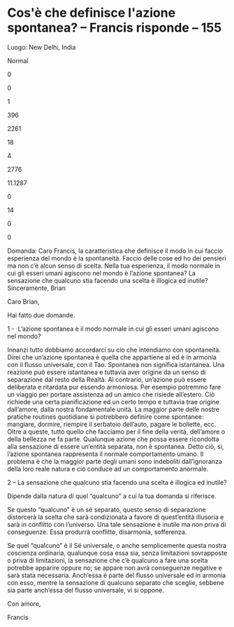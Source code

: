# Cos'è che definisce l'azione spontanea? – Francis risponde – 155

Luogo: New Delhi, India 

Normal

0

0

1

396

2261

18

4

2776

11.1287

0

14

0

0

Domanda: Caro Francis, la caratteristica che definisce il modo in cui faccio esperienza del mondo è la spontaneità. Faccio delle cose ed ho dei pensieri ma non c’è alcun senso di scelta. Nella tua esperienza, il modo normale in cui gli esseri umani agiscono nel mondo è l’azione spontanea? La sensazione che qualcuno stia facendo una scelta è illogica ed inutile? Sinceramente, Brian

Caro Brian,

Hai fatto due domande.

1 -  L’azione spontanea è il modo normale in cui gli esseri umani agiscono nel mondo?

Innanzi tutto dobbiamo accordarci su cio che intendiamo con spontaneità. Direi che un’azione spontanea è quella che appartiene al ed è in armonia con il flusso universale, con il Tao. Spontanea non significa istantanea. Una reazione può essere istantanea e tuttavia aver origine da un senso di separazione dal resto della Realtà. Al contrario, un’azione può essere deliberata e ritardata pur essendo armoniosa. Per esempio potremmo fare un viaggio per portare assistenza ad un amico che risiede all’estero. Ciò richiede una certa pianificazione ed un certo tempo e tuttavia trae origine dall’amore, dalla nostra fondamentale unità. La maggior parte delle nostre pratiche routines quotidiane si potrebbero definire come spontanee: mangiare, dormire, riempire il serbatoio dell’auto, pagare le bollette, ecc. Oltre a queste, tutto quello che facciamo per il fine della verità, dell’amore o della bellezza ne fa parte. Qualunque azione che possa essere ricondotta alla sensazione di essere un’entità separata, non è spontanea. Detto ciò, si, l’azione spontanea rappresenta il normale comportamento umano. Il problema è che la maggior parte degli umani sono indeboliti dall’ignoranza della loro reale natura e ciò conduce ad un comportamento anormale.

2 – La sensazione che qualcuno stia facendo una scelta è illogica ed inutile?

Dipende dalla natura di quel “qualcuno” a cui la tua domanda si riferisce.

Se questo “qualcuno” è un sé separato, questo senso di separazione distorcerà la scelta che sarà condizionata a favore di quest’entità illusoria e sarà in conflitto con l’universo. Una tale sensazione è inutile ma non priva di conseguenze. Essa produrrà conflitto, disarmonia, sofferenza.

Se quel “qualcuno” è il Sé universale, o anche semplicemente questa nostra coscienza ordinaria, qualunque cosa essa sia, senza limitazioni sovrapposte o priva di limitazioni, la sensazione che c’è qualcuno a fare una scelta potrebbe apparire oppure no; se appare non avrà conseguenze negative e sarà stata necessaria. Anch’essa è parte del flusso universale ed in armonia con esso, mentre la sensazione di qualcuno separato che sceglie, sebbene sia parte anch’essa del flusso universale, vi si oppone.

Con amore,

Francis

